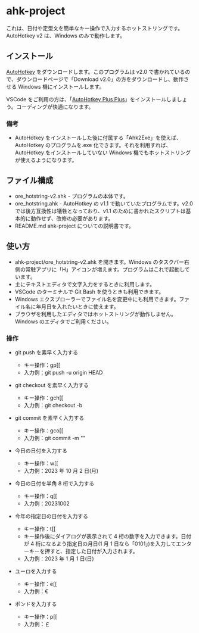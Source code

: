 # ahk-project

これは、日付や定型文を簡単なキー操作で入力するホットストリングです。AutoHotkey v2 は、Windows のみで動作します。

## インストール

[AutoHotkey](https://www.autohotkey.com/) をダウンロードします。このプログラムは v2.0 で書かれているので、ダウンロードページで「Download v2.0」の方をダウンロードし、動作させる Windows 機にインストールします。

VSCode をご利用の方は、「[AutoHotkey Plus Plus](https://marketplace.visualstudio.com/items?itemName=mark-wiemer.vscode-autohotkey-plus-plus)」をインストールしましょう。コーディングが快適になります。

### 備考

- AutoHotkey をインストールした後に付属する「Ahk2Exe」を使えば、AutoHotkey のプログラムを.exe 化できます。それを利用すれば、AutoHotkey をインストールしていない Windows 機でもホットストリングが使えるようになります。

## ファイル構成

- ore_hotstring-v2.ahk - プログラムの本体です。
- ore_hotstring.ahk - AutoHotkey の v1.1 で動いていたプログラムです。v2.0 では後方互換性は犠牲となっており、v1.1 のために書かれたスクリプトは基本的に動作せず、改修の必要があります。
- README.md ahk-project についての説明書です。

## 使い方

- ahk-project/ore_hotstring-v2.ahk を開きます。Windows のタスクバー右側の常駐アプリに「H」アイコンが増えます。プログラムはこれで起動しています。
- 主にテキストエディタで文字入力をするときに利用します。
- VSCode のターミナルで Git Bash を使うときも利用できます。
- Windows エクスプローラーでファイル名を変更中にも利用できます。ファイル名に年月日を入れたいときに使えます。
- ブラウザを利用したエディタではホットストリングが動作しません。Windows のエディタでご利用ください。

### 操作

- git push を素早く入力する

  - キー操作：gp[[
  - 入力例：git push -u origin HEAD

- git checkout を素早く入力する

  - キー操作：gch[[
  - 入力例：git checkout -b

- git commit を素早く入力する

  - キー操作：gco[[
  - 入力例：git commit -m ""

- 今日の日付を入力する
  - キー操作：w[[
  - 入力例：2023 年 10 月 2 日(月)
- 今日の日付を半角 8 桁で入力する
  - キー操作：q[[
  - 入力例：20231002
- 今年の指定日の日付を入力する
  - キー操作：t[[
  - キー操作後にダイアログが表示されて 4 桁の数字を入力できます。日付が 4 桁になるよう指定日の月日(1 月 1 日なら「0101」)を入力してエンターキーを押すと、指定した日付が入力されます。
  - 入力例：2023 年 1 月 1 日(日)
- ユーロを入力する
  - キー操作：e[[
  - 入力例：€
- ポンドを入力する
  - キー操作：p[[
  - 入力例：￡
